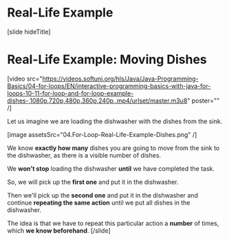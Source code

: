 # Real-Life Example

[slide hideTitle]
# Real-Life Example: Moving Dishes

[video src="https://videos.softuni.org/hls/Java/Java-Programming-Basics/04-for-loops/EN/interactive-programming-basics-with-java-for-loops-10-11-for-loop-and-for-loop-example-dishes-,1080p,720p,480p,360p,240p,.mp4/urlset/master.m3u8" poster="" /]

Let us imagine we are loading the dishwasher with the dishes from the sink.

[image assetsSrc="04.For-Loop-Real-Life-Example-Dishes.png" /]

We know **exactly how many** dishes you are going to move from the sink to the dishwasher, as there is a visible number of dishes.

We **won't stop** loading the dishwasher **until** we have completed the task.

So, we will pick up the **first one** and put it in the dishwasher.

Then we'll pick up the **second one** and put it in the dishwasher and continue **repeating the same action** until we put all dishes in the dishwasher.

The idea is that we have to repeat this particular action a **number** of times, which **we know beforehand**.
[/slide]
